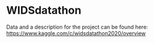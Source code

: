 # WIDSdatathon


Data and a description for the project can be found here: 
https://www.kaggle.com/c/widsdatathon2020/overview
